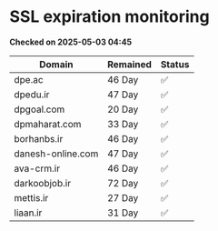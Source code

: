 # SSL expiration monitoring

**Checked on 2025-05-03 04:45**

| Domain | Remained | Status       |
|--------|----------|--------------|
| dpe.ac     | 46 Day   | ✅ |
| dpedu.ir     | 47 Day   | ✅ |
| dpgoal.com     | 20 Day   | ✅ |
| dpmaharat.com     | 33 Day   | ✅ |
| borhanbs.ir     | 46 Day   | ✅ |
| danesh-online.com     | 47 Day   | ✅ |
| ava-crm.ir     | 46 Day   | ✅ |
| darkoobjob.ir     | 72 Day   | ✅ |
| mettis.ir     | 27 Day   | ✅ |
| liaan.ir     | 31 Day   | ✅ |
